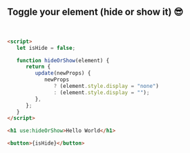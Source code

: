 ## Toggle your element (hide or show it) 😎

<br>

```html
<script>
   let isHide = false;

   function hideOrShow(element) {
      return {
         update(newProps) {
            newProps
               ? (element.style.display = "none")
               : (element.style.display = "");
         },
      };
   }
</script>

<h1 use:hideOrShow>Hello World</h1>

<button>{isHide}</button>
```
